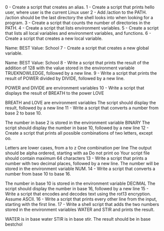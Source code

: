 0 - Create a script that creates an alias. 1 - Create a script that prints hello user, where user is the current Linux user 2 - Add /action to the PATH. /action should be the last directory the shell looks into when looking for a program. 3 - Create a script that counts the number of directories in the PATH. 4 - Create a script that lists environment variables. 5 - Create a script that lists all local variables and environment variables, and functions. 6 - Create a script that creates a new local variable.

Name: BEST
Value: School
7 - Create a script that creates a new global variable.

Name: BEST
Value: School
8 - Write a script that prints the result of the addition of 128 with the value stored in the environment variable TRUEKNOWLEDGE, followed by a new line. 9 - Write a script that prints the result of POWER divided by DIVIDE, followed by a new line.

POWER and DIVIDE are environment variables
10 - Write a script that displays the result of BREATH to the power LOVE

BREATH and LOVE are environment variables
The script should display the result, followed by a new line
11 - Write a script that converts a number from base 2 to base 10.

The number in base 2 is stored in the environment variable BINARY
The script should display the number in base 10, followed by a new line
12 - Create a script that prints all possible combinations of two letters, except oo.

Letters are lower cases, from a to z
One combination per line
The output should be alpha ordered, starting with aa
Do not print oo
Your script file should contain maximum 64 characters
13 - Write a script that prints a number with two decimal places, followed by a new line. The number will be stored in the environment variable NUM. 14 - Write a script that converts a number from base 10 to base 16.

The number in base 10 is stored in the environment variable DECIMAL
The script should display the number in base 16, followed by a new line
15 - Write a script that encodes and decodes text using the rot13 encryption. Assume ASCII. 16 - Write a script that prints every other line from the input, starting with the first line. 17 - Write a shell script that adds the two numbers stored in the environment variables WATER and STIR and prints the result.

WATER is in base water
STIR is in base stir.
The result should be in base bestchol
